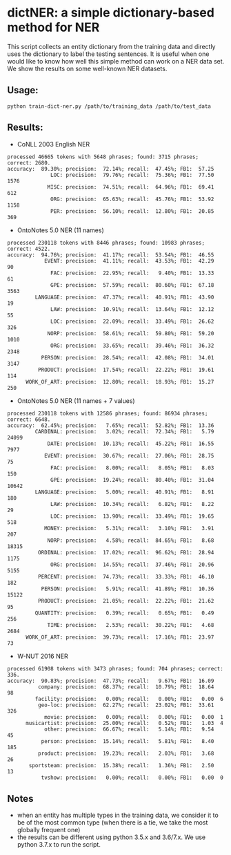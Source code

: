 # dictNER: a simple dictionary-based method for NER

This script collects an entity dictionary from the training data and directly uses the dictionary to label the testing sentences. It is useful when one would like to know how well this simple method can work on a NER data set. We show the results on some well-known NER datasets.

## Usage:
``python train-dict-ner.py /path/to/training_data /path/to/test_data``


## Results: 

- CoNLL 2003 English NER

```angular2html
processed 46665 tokens with 5648 phrases; found: 3715 phrases; correct: 2680.
accuracy:  89.30%; precision:  72.14%; recall:  47.45%; FB1:  57.25
              LOC: precision:  79.76%; recall:  75.36%; FB1:  77.50  1576
             MISC: precision:  74.51%; recall:  64.96%; FB1:  69.41  612
              ORG: precision:  65.63%; recall:  45.76%; FB1:  53.92  1158
              PER: precision:  56.10%; recall:  12.80%; FB1:  20.85  369
```

- OntoNotes 5.0 NER (11 names)

```angular2html
processed 230118 tokens with 8446 phrases; found: 10983 phrases; correct: 4522.
accuracy:  94.76%; precision:  41.17%; recall:  53.54%; FB1:  46.55
            EVENT: precision:  41.11%; recall:  43.53%; FB1:  42.29  90
              FAC: precision:  22.95%; recall:   9.40%; FB1:  13.33  61
              GPE: precision:  57.59%; recall:  80.60%; FB1:  67.18  3563
         LANGUAGE: precision:  47.37%; recall:  40.91%; FB1:  43.90  19
              LAW: precision:  10.91%; recall:  13.64%; FB1:  12.12  55
              LOC: precision:  22.09%; recall:  33.49%; FB1:  26.62  326
             NORP: precision:  58.61%; recall:  59.80%; FB1:  59.20  1010
              ORG: precision:  33.65%; recall:  39.46%; FB1:  36.32  2348
           PERSON: precision:  28.54%; recall:  42.08%; FB1:  34.01  3147
          PRODUCT: precision:  17.54%; recall:  22.22%; FB1:  19.61  114
      WORK_OF_ART: precision:  12.80%; recall:  18.93%; FB1:  15.27  250
```


- OntoNotes 5.0 NER (11 names + 7 values)

```angular2html
processed 230118 tokens with 12586 phrases; found: 86934 phrases; correct: 6648.
accuracy:  62.45%; precision:   7.65%; recall:  52.82%; FB1:  13.36
         CARDINAL: precision:   3.02%; recall:  72.34%; FB1:   5.79  24099
             DATE: precision:  10.13%; recall:  45.22%; FB1:  16.55  7977
            EVENT: precision:  30.67%; recall:  27.06%; FB1:  28.75  75
              FAC: precision:   8.00%; recall:   8.05%; FB1:   8.03  150
              GPE: precision:  19.24%; recall:  80.40%; FB1:  31.04  10642
         LANGUAGE: precision:   5.00%; recall:  40.91%; FB1:   8.91  180
              LAW: precision:  10.34%; recall:   6.82%; FB1:   8.22  29
              LOC: precision:  13.90%; recall:  33.49%; FB1:  19.65  518
            MONEY: precision:   5.31%; recall:   3.10%; FB1:   3.91  207
             NORP: precision:   4.58%; recall:  84.65%; FB1:   8.68  18315
          ORDINAL: precision:  17.02%; recall:  96.62%; FB1:  28.94  1175
              ORG: precision:  14.55%; recall:  37.46%; FB1:  20.96  5155
          PERCENT: precision:  74.73%; recall:  33.33%; FB1:  46.10  182
           PERSON: precision:   5.91%; recall:  41.89%; FB1:  10.36  15122
          PRODUCT: precision:  21.05%; recall:  22.22%; FB1:  21.62  95
         QUANTITY: precision:   0.39%; recall:   0.65%; FB1:   0.49  256
             TIME: precision:   2.53%; recall:  30.22%; FB1:   4.68  2684
      WORK_OF_ART: precision:  39.73%; recall:  17.16%; FB1:  23.97  73
```

- W-NUT 2016 NER 

```angular2html
processed 61908 tokens with 3473 phrases; found: 704 phrases; correct: 336.
accuracy:  90.83%; precision:  47.73%; recall:   9.67%; FB1:  16.09
          company: precision:  68.37%; recall:  10.79%; FB1:  18.64  98
         facility: precision:   0.00%; recall:   0.00%; FB1:   0.00  6
          geo-loc: precision:  62.27%; recall:  23.02%; FB1:  33.61  326
            movie: precision:   0.00%; recall:   0.00%; FB1:   0.00  1
      musicartist: precision:  25.00%; recall:   0.52%; FB1:   1.03  4
            other: precision:  66.67%; recall:   5.14%; FB1:   9.54  45
           person: precision:  15.14%; recall:   5.81%; FB1:   8.40  185
          product: precision:  19.23%; recall:   2.03%; FB1:   3.68  26
       sportsteam: precision:  15.38%; recall:   1.36%; FB1:   2.50  13
           tvshow: precision:   0.00%; recall:   0.00%; FB1:   0.00  0
```

## Notes

- when an entity has multiple types in the training data, we consider it to be of the most common type (when there is a tie, we take the most globally frequent one)
- the results can be different using python 3.5.x and 3.6/7.x. We use python 3.7.x to run the script.
